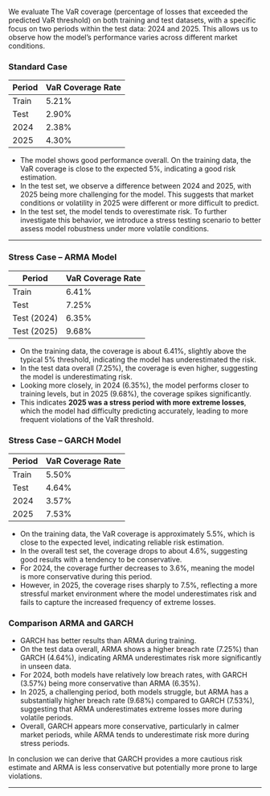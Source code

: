 We evaluate The VaR coverage (percentage of losses that exceeded the predicted VaR threshold) on both training and test datasets, with a specific focus on two periods within the test data: 2024 and 2025. This allows us to observe how the model’s performance varies across different market conditions.

### Standard Case

| Period       | VaR Coverage Rate |
|--------------|-----------------|
| Train        | 5.21%           |
| Test         | 2.90%           | 
| 2024         | 2.38%           | 
| 2025         | 4.30%           |

- The model shows good performance overall. On the training data, the VaR coverage is close to the expected 5%, indicating a good risk estimation. 
- In the test set, we observe a difference between 2024 and 2025, with 2025 being more challenging for the model. This suggests that market conditions or volatility in 2025 were different or more difficult to predict. 
- In the test set, the model tends to overestimate risk. To further investigate this behavior, we introduce a stress testing scenario to better assess model robustness under more volatile conditions.
---

### Stress Case – ARMA Model


| Period             | VaR Coverage Rate |
|--------------------|-------------------|
| Train              | 6.41%             |
| Test               | 7.25%             |
| Test (2024)        | 6.35%             |
| Test (2025)        | 9.68%             |


- On the training data, the coverage is about 6.41%, slightly above the typical 5% threshold, indicating the model has underestimated the risk.
- In the test data overall (7.25%), the coverage is even higher, suggesting the model is underestimating risk.
- Looking more closely, in 2024 (6.35%), the model performs closer to training levels, but in 2025 (9.68%), the coverage spikes significantly.
- This indicates **2025 was a stress period with more extreme losses**, which the model had difficulty predicting accurately, leading to more frequent violations of the VaR threshold.


### Stress Case – GARCH Model


| Period       | VaR Coverage Rate |
|--------------|-------------------|
| Train        | 5.50%             |
| Test         | 4.64%             |
| 2024         | 3.57%             |
| 2025         | 7.53%             |

- On the training data, the VaR coverage is approximately 5.5%, which is close to the expected level, indicating reliable risk estimation.
- In the overall test set, the coverage drops to about 4.6%, suggesting good results with a tendency to be conservative.
- For 2024, the coverage further decreases to 3.6%, meaning the model is more conservative during this period.
- However, in 2025, the coverage rises sharply to 7.5%, reflecting a more stressful market environment where the model underestimates risk and fails to capture the increased frequency of extreme losses.


### Comparison ARMA and GARCH
- GARCH has better results than ARMA during training.
- On the test data overall, ARMA shows a higher breach rate (7.25%) than GARCH (4.64%), indicating ARMA underestimates risk more significantly in unseen data.
- For 2024, both models have relatively low breach rates, with GARCH (3.57%) being more conservative than ARMA (6.35%).
- In 2025, a challenging period, both models struggle, but ARMA has a substantially higher breach rate (9.68%) compared to GARCH (7.53%), suggesting that ARMA underestimates extreme losses more during volatile periods.
- Overall, GARCH appears more conservative, particularly in calmer market periods, while ARMA tends to underestimate risk more during stress periods.


In conclusion we can derive that GARCH provides a more cautious risk estimate and ARMA is less conservative but potentially more prone to large violations. 

---
